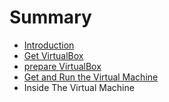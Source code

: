 # Summary

* [Introduction](README.md)
* [Get VirtualBox](download_vb.md)
* [prepare VirtualBox](prepare_vb.md)
* [Get and Run the Virtual Machine](get_and_run_the_virtual_machine.md)
* Inside The Virtual Machine


